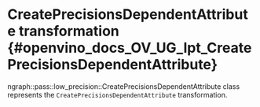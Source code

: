 # CreatePrecisionsDependentAttribute transformation {#openvino_docs_OV_UG_lpt_CreatePrecisionsDependentAttribute}

ngraph::pass::low_precision::CreatePrecisionsDependentAttribute class represents the `CreatePrecisionsDependentAttribute` transformation.
